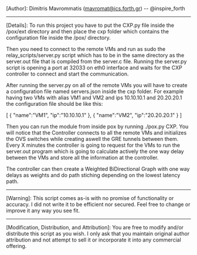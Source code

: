 [Title]: CXP
[Author]: Dimitris Mavrommatis (mavromat@ics.forth.gr) -- @inspire_forth

------------------------------------------------------------------------------------------------------------

[Details]: 
To run this project you have to put the CXP.py file inside the /pox/ext directory and then place the cxp
folder which contains the configuration file inside the /pox/ directory.

Then you need to connect to the remote VMs and run as sudo the relay_scripts/server.py script which has to
be in the same directory as the server.out file that is compiled from the server.c file. Running the 
server.py script is opening a port at 32033 on eth0 interface and waits for the CXP controller to connect and
start the communication.

After running the server.py on all of the remote VMs you will have to create a configuration file named
servers.json inside the cxp folder. For example having two VMs with alias VM1 and VM2 and ips 10.10.10.1 and
20.20.20.1 the configuration file should be like this:

[ 
	{ 
		"name":"VM1",
		"ip":"10.10.10.1" 
	},
	{
		"name":"VM2",
		"ip":"20.20.20.1"
	}
]

Then you can run the module from inside pox by running ./pox.py CXP. You will notice that the Controller
connects to all the remote VMs and initializes the OVS switches while creating aswell the GRE tunnels
between them. Every X minutes the controller is going to request for the VMs to run the server.out program
which is going to calculate actively the one way delay between the VMs and store all the information at
the controller.

The controller can then create a Weighted BiDirectional Graph with one way delays as weights and do path
stiching depending on the lowest latency path.

------------------------------------------------------------------------------------------------------------

[Warning]:
This script comes as-is with no promise of functionality or accuracy. I did not write it to be efficient nor 
secured. Feel free to change or improve it any way you see fit.

------------------------------------------------------------------------------------------------------------   

[Modification, Distribution, and Attribution]:
You are free to modify and/or distribute this script as you wish.  I only ask that you maintain original
author attribution and not attempt to sell it or incorporate it into any commercial offering.
